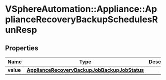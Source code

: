 # VSphereAutomation::Appliance::ApplianceRecoveryBackupSchedulesRunResp

## Properties
Name | Type | Description | Notes
------------ | ------------- | ------------- | -------------
**value** | [**ApplianceRecoveryBackupJobBackupJobStatus**](ApplianceRecoveryBackupJobBackupJobStatus.md) |  | 


